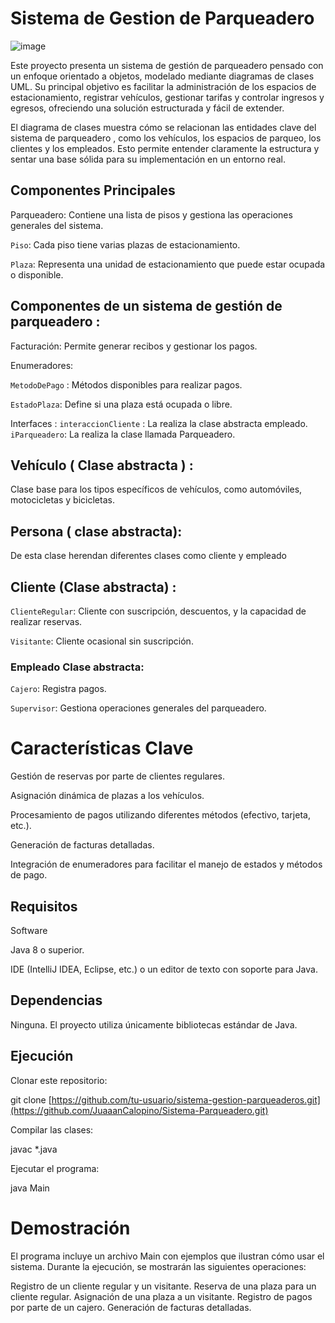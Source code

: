 # Sistema de Gestion de Parqueadero
![image](https://github.com/user-attachments/assets/194c9c30-20ac-45c6-b3ee-66a2d188d5f3)


Este proyecto presenta un sistema de gestión de parqueadero pensado con un enfoque orientado a objetos, modelado mediante diagramas de clases UML. 
Su principal objetivo es facilitar la administración de los espacios de estacionamiento, registrar vehículos, gestionar tarifas y controlar ingresos y egresos, ofreciendo una solución estructurada y fácil de extender.

El diagrama de clases muestra cómo se relacionan las entidades clave del sistema de parqueadero , como los vehículos, los espacios de parqueo, los clientes y los empleados. Esto permite entender claramente la estructura y sentar una base sólida para su implementación en un entorno real.

## Componentes Principales
Parqueadero: Contiene una lista de pisos y gestiona las operaciones generales del sistema.

`Piso`: Cada piso tiene varias plazas de estacionamiento.

`Plaza`: Representa una unidad de estacionamiento que puede estar ocupada o disponible.

## Componentes de un sistema de gestión de parqueadero : 

Facturación: Permite generar recibos y gestionar los pagos.

Enumeradores:

`MetodoDePago` : Métodos disponibles para realizar pagos.

`EstadoPlaza`: Define si una plaza está ocupada o libre.

Interfaces : 
`interaccionCliente` :
La realiza la clase abstracta empleado.
`iParqueadero`:
La realiza la clase llamada Parqueadero.

## Vehículo ( Clase abstracta ) :

Clase base para los tipos específicos de vehículos, como automóviles, motocicletas y bicicletas.
## Persona ( clase abstracta):

De esta clase herendan diferentes clases como cliente y empleado

## Cliente (Clase abstracta) :
`ClienteRegular`: Cliente con suscripción, descuentos, y la capacidad de realizar reservas.

`Visitante`: Cliente ocasional sin suscripción.

### Empleado Clase abstracta:

`Cajero`: Registra pagos.

`Supervisor`: Gestiona operaciones generales del parqueadero.
# Características Clave
Gestión de reservas por parte de clientes regulares.

Asignación dinámica de plazas a los vehículos.

Procesamiento de pagos utilizando diferentes métodos (efectivo, tarjeta, etc.).

Generación de facturas detalladas.

Integración de enumeradores para facilitar el manejo de estados y métodos de pago.

## Requisitos

Software

Java 8 o superior.

IDE (IntelliJ IDEA, Eclipse, etc.) o un editor de texto con soporte para Java.

## Dependencias

Ninguna. El proyecto utiliza únicamente bibliotecas estándar de Java.

## Ejecución

Clonar este repositorio:

git clone [https://github.com/tu-usuario/sistema-gestion-parqueaderos.git](https://github.com/JuaaanCalopino/Sistema-Parqueadero.git)

Compilar las clases:

javac *.java

Ejecutar el programa:

java Main

# Demostración

El programa incluye un archivo Main con ejemplos que ilustran cómo usar el sistema. Durante la ejecución, se mostrarán las siguientes operaciones:

Registro de un cliente regular y un visitante.
Reserva de una plaza para un cliente regular.
Asignación de una plaza a un visitante.
Registro de pagos por parte de un cajero.
Generación de facturas detalladas.




